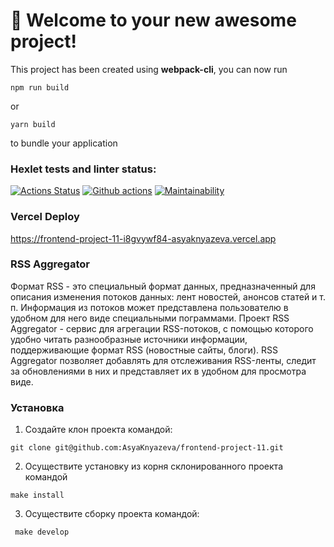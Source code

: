 # 🚀 Welcome to your new awesome project!

This project has been created using **webpack-cli**, you can now run

```
npm run build
```

or

```
yarn build
```

to bundle your application
### Hexlet tests and linter status:
[![Actions Status](https://github.com/AsyaKnyazeva/frontend-project-11/workflows/hexlet-check/badge.svg)](https://github.com/AsyaKnyazeva/frontend-project-11/actions)
[![Github actions](https://github.com/AsyaKnyazeva/frontend-project-lvl2/actions/workflows/actions.yml/badge.svg)](https://github.com/AsyaKnyazeva/frontend-project-11/actions)
[![Maintainability](https://api.codeclimate.com/v1/badges/44d4e8c1b1741a8dd55f/maintainability)](https://codeclimate.com/github/AsyaKnyazeva/frontend-project-11/maintainability)
### Vercel Deploy
https://frontend-project-11-i8gvywf84-asyaknyazeva.vercel.app


### RSS Aggregator
Формат RSS - это специальный формат данных, предназначенный для описания изменения потоков данных: лент новостей, анонсов статей и т. п. Информация из потоков может представлена пользователю в удобном для него виде специальными пограммами. Проект RSS Aggregator - сервис для агрегации RSS-потоков, с помощью которого удобно читать разнообразные источники информации, поддерживающие формат RSS (новостные сайты, блоги). RSS Aggregator позволяет добавлять для отслеживания RSS-ленты, следит за обновлениями в них и представляет их в удобном для просмотра виде.

### Установка

1. Создайте клон проекта командой:
```
git clone git@github.com:AsyaKnyazeva/frontend-project-11.git
```
2. Осуществите установку из корня склонированного проекта командой 
```
make install
```
3. Осуществите сборку проекта командой:
```
 make develop
 ```